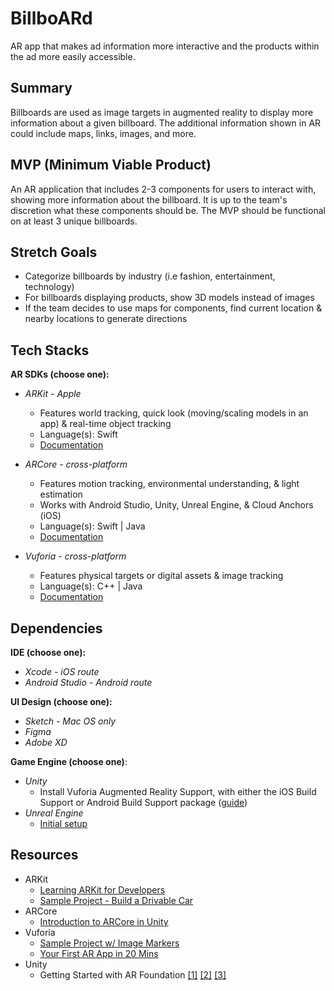 # BillboARd
AR app that makes ad information more interactive and the products within the ad more easily accessible. 


## Summary
Billboards are used as image targets in augmented reality to display more information about a given billboard. The additional information shown in AR could include maps, links, images, and more.


## MVP (Minimum Viable Product)

An AR application that includes 2-3 components for users to interact with, showing more information about the billboard. It is up to the team's discretion what these components should be. The MVP should be functional on at least 3 unique billboards.



## Stretch Goals

- Categorize billboards by industry (i.e fashion, entertainment, technology)
- For billboards displaying products, show 3D models instead of images
- If the team decides to use maps for components, find current location & nearby locations to generate directions



## Tech Stacks

**AR SDKs (choose one):**

- *ARKit - Apple* 

  - Features world tracking, quick look (moving/scaling models in an app) & real-time object tracking
  - Language(s): Swift
  - [Documentation](https://developer.apple.com/documentation/arkit)

- *ARCore - cross-platform*

  - Features motion tracking, environmental understanding, & light estimation
  - Works with Android Studio, Unity, Unreal Engine, & Cloud Anchors (iOS)
  - Language(s): Swift | Java 
  - [Documentation](https://developers.google.com/ar)

- *Vuforia - cross-platform*

  - Features physical targets or digital assets & image tracking
  - Language(s): C++ | Java
  - [Documentation](https://library.vuforia.com/articles/Training/getting-started-with-vuforia-in-unity.html)

  

## Dependencies

**IDE (choose one):**

- *Xcode - iOS route*
- *Android Studio - Android route*



**UI Design (choose one):**

- *Sketch - Mac OS only*
- *Figma*
- *Adobe XD*



**Game Engine (choose one)**: 

- *Unity*
  - Install Vuforia Augmented Reality Support, with either the iOS Build Support or Android Build Support package ([guide](https://docs.unity3d.com/Manual/vuforia_get_started_project_setup.html))
- *Unreal Engine*
  - [Initial setup](https://www.linkedin.com/learning/introduction-to-ar-with-unreal-and-xcode-for-developers/welcome?u=70198226)



## Resources

- ARKit
  - [Learning ARKit for Developers](https://www.linkedin.com/learning/learning-arkit-for-developers/welcome?u=70198226)
  - [Sample Project - Build a Drivable Car](https://www.linkedin.com/learning/arkit-and-unity-build-a-drivable-car-in-augmented-reality/introduction?u=70198226)
- ARCore
  - [Introduction to ARCore in Unity](https://codelabs.developers.google.com/codelabs/arcore-intro/index.html#0)
- Vuforia
  - [Sample Project w/ Image Markers](https://www.linkedin.com/learning/unity-and-vuforia-trying-on-watches-in-augmented-reality/create-an-augmented-reality-watch-try-on-app?u=70198226)
  - [Your First AR App in 20 Mins](https://youtu.be/HnjbTytHH6U)
- Unity
  - Getting Started with AR Foundation [[1]](https://www.youtube.com/watch?v=Ml2UakwRxjk) [[2]](https://www.youtube.com/watch?v=Ml2UakwRxjk) [[3]](https://www.youtube.com/watch?v=0mpsiO2lCx0&list=PL6VJLOFcTt7awvyIGIbLLPOBrW6-Y1R-J)




